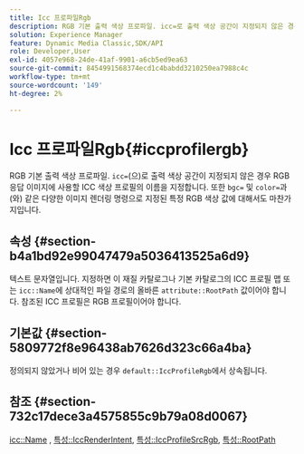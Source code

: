 ```yaml
---
title: Icc 프로파일Rgb
description: RGB 기본 출력 색상 프로파일. icc=로 출력 색상 공간이 지정되지 않은 경우 RGB 응답 이미지에 사용할 ICC 색상 프로파일의 이름을 지정합니다. 또한 bgc= 및 color=와 같은 다양한 이미지 렌더링 명령으로 지정된 특정 RGB 색상 값입니다.
solution: Experience Manager
feature: Dynamic Media Classic,SDK/API
role: Developer,User
exl-id: 4057e968-24de-41af-9901-a6cb5ed9ea63
source-git-commit: 8454991568374ecd1c4babdd3210250ea7988c4c
workflow-type: tm+mt
source-wordcount: '149'
ht-degree: 2%

---
```


# Icc 프로파일Rgb{#iccprofilergb}

RGB 기본 출력 색상 프로파일. `icc=`(으)로 출력 색상 공간이 지정되지 않은 경우 RGB 응답 이미지에 사용할 ICC 색상 프로필의 이름을 지정합니다. 또한 `bgc=` 및 `color=`과(와) 같은 다양한 이미지 렌더링 명령으로 지정된 특정 RGB 색상 값에 대해서도 마찬가지입니다.

## 속성 {#section-b4a1bd92e99047479a5036413525a6d9}

텍스트 문자열입니다. 지정하면 이 재질 카탈로그나 기본 카탈로그의 ICC 프로필 맵 또는 `icc::Name`에 상대적인 파일 경로의 올바른 `attribute::RootPath` 값이어야 합니다. 참조된 ICC 프로필은 RGB 프로필이어야 합니다.

## 기본값 {#section-5809772f8e96438ab7626d323c66a4ba}

정의되지 않았거나 비어 있는 경우 `default::IccProfileRgb`에서 상속됩니다.

## 참조 {#section-732c17dece3a4575855c9b79a08d0067}

[icc::Name](../../../../../ir-api/material-cat/image-rendering-api-ref/c-ir-material-catalog/c-ir-icc-profile-map-reference/r-ir-name-icc.md#reference-7a293ede360e433782575f8f6a562ac2) , [특성::IccRenderIntent](../../../../../ir-api/material-cat/image-rendering-api-ref/c-ir-material-catalog/c-ir-attributes-reference/r-ir-iccrenderintent.md#reference-3b80b7a4c25545a593c5076f318b5c40), [특성::IccProfileSrcRgb](../../../../../ir-api/material-cat/image-rendering-api-ref/c-ir-material-catalog/c-ir-attributes-reference/r-ir-iccprofilesrcrgb.md#reference-2fb0f7cfc6e74813b82cd98ae165bd49), [특성::RootPath](../../../../../ir-api/material-cat/image-rendering-api-ref/c-ir-material-catalog/c-ir-attributes-reference/r-ir-rootpath.md#reference-a4d7c96b62e14fcbad1740c702f160f3)
